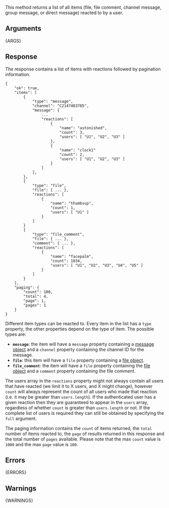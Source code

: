 
This method returns a list of all items (file, file comment, channel message, group message, or direct message) reacted to by a user.

## Arguments

{ARGS}


## Response

The response contains a list of items with reactions followed by pagination
information.

	{
		"ok": true,
		"items": [
			{
				"type": "message",
				"channel": "C2147483705",
				"message": {
					...
					"reactions": [
						{
							"name": "astonished",
							"count": 3,
							"users": [ "U1", "U2", "U3" ]
						},
						{
							"name": "clock1"
							"count": 2,
							"users": [ "U1", "U2", "U3" ]
						}
					]
				},
			},
			{
				"type": "file",
				"file": { ... },
				"reactions": [
					{
						"name": "thumbsup",
						"count": 1,
						"users": [ "U1" ]
					}
				]
			}
			{
				"type": "file_comment",
				"file": { ... },
				"comment": { ... },
				"reactions": [
					{
						"name": "facepalm",
						"count": 1034,
						"users": [ "U1", "U2", "U3", "U4", "U5" ]
					}
				]
			}
		],
		"paging": {
			"count": 100,
			"total": 4,
			"page": 1,
			"pages": 1
		}
	}

Different item types can be reacted to. Every item in the list has a `type` property, the
other properties depend on the type of item. The possible types are:

 * **`message`**: the item will have a `message` property containing a [message object](/docs/messages) and a `channel` property containing the channel ID for the message.
 * **`file`**: this item will have a `file` property containing a [file object](/types/file).
 * **`file_comment`**: the item will have a `file` property containing the [file object](/types/file) and a `comment` property containing the file comment.

The users array in the `reactions` property might not always contain all users that have reacted (we limit it to X users, and X might change), however `count` will always represent the count of all
users who made that reaction (i.e. it may be greater than `users.length`). If the authenticated user has a given reaction then they are guaranteed to appear in the `users` array, regardless of
whether `count` is greater than `users.length` or not. If the complete list of users is required they can still be obtained by specifying the `full` argument.

The paging information contains the `count` of items returned, the `total`
number of items reacted to, the `page` of results returned in this response and
the total number of `pages` available. Please note that the max `count` value is `1000` and the max `page` value is `100`.

## Errors

{ERRORS}

## Warnings

{WARNINGS}

